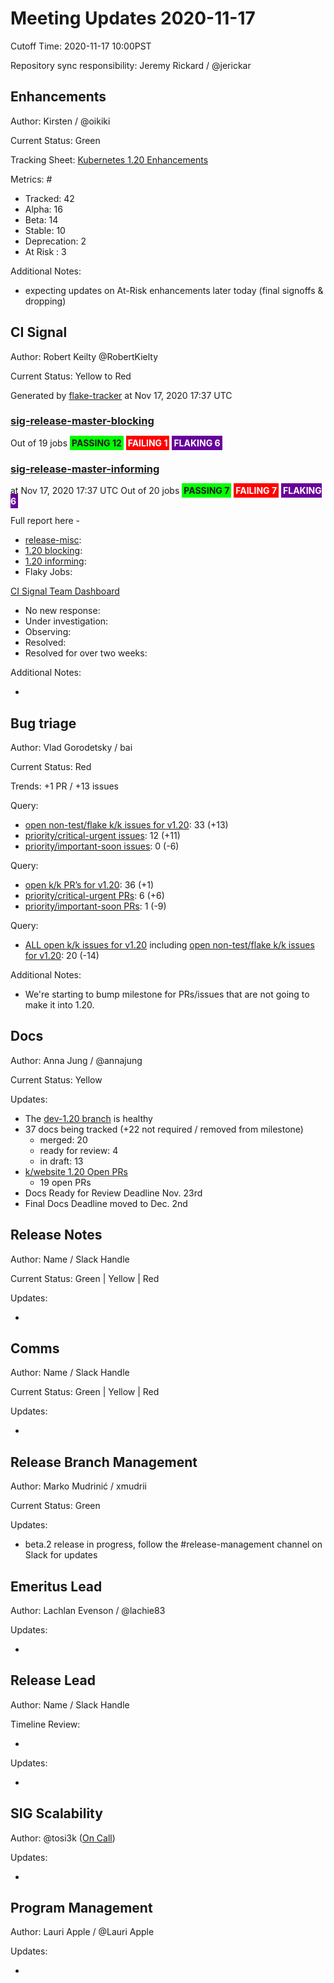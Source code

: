 # Meeting Updates 2020-11-17

Cutoff Time: 2020-11-17 10:00PST

Repository sync responsibility: Jeremy Rickard / @jerickar

## Enhancements

Author: Kirsten / @oikiki

Current Status: Green

Tracking Sheet: [Kubernetes 1.20 Enhancements][enhancements-tracking]

Metrics: #
  - Tracked: 42
  - Alpha: 16
  - Beta: 14
  - Stable: 10
  - Deprecation: 2
  - At Risk : 3

Additional Notes:
  - expecting updates on At-Risk enhancements later today (final signoffs & dropping)

## CI Signal

Author: Robert Keilty @RobertKielty

Current Status: Yellow to Red 

Generated by [flake-tracker](https://github.com/RobertKielty/flake-tracker) at Nov 17, 2020 17:37 UTC

### [sig-release-master-blocking](https://testgrid.k8s.io/sig-release-master-blocking)

Out of 19 jobs <span style="background-color:#0f0;foreground-color:#555;padding: 3px;">**PASSING 12**</span> <span style="background-color:#f00;color:#fff;padding: 3px;">**FAILING 1**</span> <span style="background-color:#609;color:#fff;padding: 3px;">**FLAKING 6**</span>

### [sig-release-master-informing](https://testgrid.k8s.io/sig-release-master-informing)
at Nov 17, 2020 17:37 UTC
Out of 20 jobs <span style="background-color:#0f0;foreground-color:#555;padding: 3px;">**PASSING 7**</span> <span style="background-color:#f00;color:#fff;padding: 3px;">**FAILING 7**</span> <span style="background-color:#609;color:#fff;padding: 3px;">**FLAKING 6**</span>

Full report here -  

  - [release-misc][ci-signal-release-misc]:
  - [1.20 blocking][ci-signal-1.20-blocking]:
  - [1.20 informing][ci-signal-1.20-informing]:
  - Flaky Jobs:

[CI Signal Team Dashboard][ci-signal-team-dashboard]
  - No new response:
  - Under investigation:
  - Observing:
  - Resolved:
  - Resolved for over two weeks:

Additional Notes:
  - <!-- ANY ADDITIONAL UPDATE -->


## Bug triage

Author: Vlad Gorodetsky / bai

Current Status: Red

Trends: +1 PR / +13 issues

Query:
  - [open non-test/flake k/k issues for v1.20][bt-issue-1.20-open-kk-non-failing]: 33 (+13)
  - [priority/critical-urgent issues][bt-issue-1.20-critical-urgent]: 12 (+11)
  - [priority/important-soon issues][bt-issue-1.20-important-soon]: 0 (-6)

Query:
  - [open k/k PR’s for v1.20][bt-pr-1.20-open]: 36 (+1)
  - [priority/critical-urgent PRs][bt-pr-1.20-critical-urgent]: 6 (+6)
  - [priority/important-soon PRs][bt-pr-1.20-important-soon]: 1 (-9)

Query:
  - [ALL open k/k issues for v1.20][bt-issue-1.20-all] including [open non-test/flake k/k issues for v1.20][bt-issue-1.20-open-kk-non-failing]: 20 (-14)

Additional Notes:
  - We're starting to bump milestone for PRs/issues that are not going to make it into 1.20.


## Docs

Author: Anna Jung / @annajung

Current Status: Yellow

Updates:
  - The [dev-1.20 branch](https://github.com/kubernetes/website/pull/24138) is healthy
  - 37 docs being tracked (+22 not required / removed from milestone)
    - merged: 20
    - ready for review: 4
    - in draft: 13
  - [k/website 1.20 Open PRs](https://github.com/kubernetes/website/pulls?q=is%3Aopen+is%3Apr+milestone%3A1.20)
    - 19 open PRs
  - Docs Ready for Review Deadline Nov. 23rd
  - Final Docs Deadline moved to Dec. 2nd


## Release Notes

Author: Name / Slack Handle

Current Status: Green | Yellow | Red

Updates:
  - <!-- START HERE -->


## Comms

Author: Name / Slack Handle

Current Status: Green | Yellow | Red

Updates:
  - <!-- START HERE -->


## Release Branch Management

Author: Marko Mudrinić / xmudrii

Current Status: Green

Updates:
  - beta.2 release in progress, follow the #release-management channel on Slack for updates


## Emeritus Lead

Author: Lachlan Evenson / @lachie83

Updates:
  - <!-- START HERE -->


## Release Lead

Author: Name / Slack Handle

Timeline Review:
  - <!-- Important events in current week -->
Updates:
  - <!-- START HERE -->


## SIG Scalability

Author: @tosi3k ([On Call][scalability-oncall])

Updates:
  - <!-- START HERE -->

## Program Management

Author: Lauri Apple / @Lauri Apple

Updates:
  - <!-- START HERE -->


<!-- References henceforth. Please modify if you see anything out of the place. -->

[enhancements-tracking]: https://bit.ly/k8s-1-20-enhancements
[ci-signal-master-blocking]: https://testgrid.k8s.io/sig-release-master-blocking
[ci-signal-master-informing]: https://testgrid.k8s.io/sig-release-master-informing
[ci-signal-release-misc]: https://testgrid.k8s.io/sig-release-misc
[ci-signal-1.20-blocking]: https://testgrid.k8s.io/sig-release-1.20-blocking
[ci-signal-1.20-informing]: https://testgrid.k8s.io/sig-release-1.20-informing
[ci-signal-team-dashboard]: https://github.com/orgs/kubernetes/projects/11?fullscreen=true
[bt-issue-1.20-open-kk-non-failing]: https://github.com/kubernetes/kubernetes/issues?q=is%3Aopen+milestone%3Av1.20+is%3Aissue+sort%3Aupdated-asc+-label%3Akind%2Ffailing-test+-label%3Akind%2Fflake+
[bt-issue-1.20-critical-urgent]: https://github.com/kubernetes/kubernetes/issues?q=is%3Aopen+milestone%3Av1.20+label%3Apriority%2Fcritical-urgent+is%3Aissue+sort%3Aupdated-asc+-label%3Akind%2Ffailing-test+-label%3Akind%2Fflake+
[bt-issue-1.20-important-soon]: https://github.com/kubernetes/kubernetes/issues?q=is%3Aopen+milestone%3Av1.20+label%3Apriority%2Fimportant-soon+is%3Aissue+sort%3Aupdated-asc+-label%3Akind%2Ffailing-test+-label%3Akind%2Fflake+
[bt-pr-1.20-open]: https://github.com/kubernetes/kubernetes/pulls?q=repo%3Akubernetes%2Fkubernetes+is%3Aopen+milestone%3Av1.20+is%3Apr+sort%3Aupdated-asc+
[bt-pr-1.20-critical-urgent]: https://github.com/kubernetes/kubernetes/pulls?q=repo%3Akubernetes%2Fkubernetes+is%3Aopen+milestone%3Av1.20+is%3Apr+sort%3Aupdated-asc+label%3Apriority%2Fcritical-urgent
[bt-pr-1.20-important-soon]: https://github.com/kubernetes/kubernetes/pulls?q=repo%3Akubernetes%2Fkubernetes+is%3Aopen+milestone%3Av1.20+label%3Apriority%2Fimportant-soon+is%3Apr+sort%3Aupdated-asc+
[bt-issue-1.20-all]: https://github.com/kubernetes/kubernetes/issues?q=repo%3Akubernetes%2Fkubernetes+milestone%3Av1.20+is%3Aissue+is%3Aopen+sort%3Aupdated-asc+
[scalability-oncall]: https://go.k8s.io/oncall
